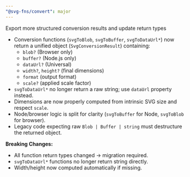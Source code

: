 ```yaml
---
"@svg-fns/convert": major
---
```


Export more structured conversion results and update return types

- Conversion functions (`svgToBlob`, `svgToBuffer`, `svgToDataUrl*`) now return a unified object (`SvgConversionResult`) containing:
  - `blob?` (Browser only)
  - `buffer?` (Node.js only)
  - `dataUrl?` (Universal)
  - `width?`, `height?` (final dimensions)
  - `format` (output format)
  - `scale?` (applied scale factor)
- `svgToDataUrl*` no longer return a raw string; use `dataUrl` property instead.
- Dimensions are now properly computed from intrinsic SVG size and respect `scale`.
- Node/browser logic is split for clarity (`svgToBuffer` for Node, `svgToBlob` for browser).
- Legacy code expecting raw `Blob | Buffer | string` must destructure the returned object.

**Breaking Changes:**

- All function return types changed → migration required.
- `svgToDataUrl*` functions no longer return string directly.
- Width/height now computed automatically if missing.
